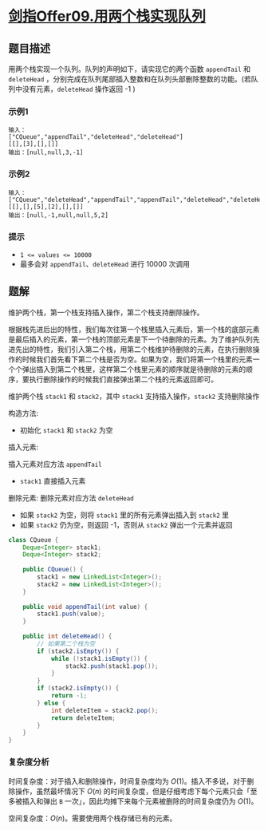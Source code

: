 # [剑指Offer09.用两个栈实现队列](https://leetcode-cn.com/problems/yong-liang-ge-zhan-shi-xian-dui-lie-lcof/)
## 题目描述
用两个栈实现一个队列。队列的声明如下，请实现它的两个函数 `appendTail` 和 `deleteHead` ，分别完成在队列尾部插入整数和在队列头部删除整数的功能。(若队列中没有元素，`deleteHead` 操作返回 -1 )

### 示例1
```
输入：
["CQueue","appendTail","deleteHead","deleteHead"]
[[],[3],[],[]]
输出：[null,null,3,-1]
```
### 示例2
```
输入：
["CQueue","deleteHead","appendTail","appendTail","deleteHead","deleteHead"]
[[],[],[5],[2],[],[]]
输出：[null,-1,null,null,5,2]
```
### 提示
- `1 <= values <= 10000`
- 最多会对 `appendTail`、`deleteHead` 进行 10000 次调用

## 题解
维护两个栈，第一个栈支持插入操作，第二个栈支持删除操作。

根据栈先进后出的特性，我们每次往第一个栈里插入元素后，第一个栈的底部元素是最后插入的元素，第一个栈的顶部元素是下一个待删除的元素。为了维护队列先进先出的特性，我们引入第二个栈，用第二个栈维护待删除的元素，在执行删除操作的时候我们首先看下第二个栈是否为空。如果为空，我们将第一个栈里的元素一个个弹出插入到第二个栈里，这样第二个栈里元素的顺序就是待删除的元素的顺序，要执行删除操作的时候我们直接弹出第二个栈的元素返回即可。

维护两个栈 `stack1` 和 `stack2`，其中 `stack1` 支持插入操作，`stack2` 支持删除操作

构造方法:

- 初始化 `stack1` 和 `stack2` 为空

插入元素:

插入元素对应方法 `appendTail`
- `stack1` 直接插入元素

删除元素:
删除元素对应方法 `deleteHead`
- 如果 `stack2` 为空，则将 `stack1` 里的所有元素弹出插入到 `stack2` 里
- 如果 `stack2` 仍为空，则返回 -1，否则从 `stack2` 弹出一个元素并返回

```java
class CQueue {
    Deque<Integer> stack1;
    Deque<Integer> stack2;
    
    public CQueue() {
        stack1 = new LinkedList<Integer>();
        stack2 = new LinkedList<Integer>();
    }
    
    public void appendTail(int value) {
        stack1.push(value);
    }
    
    public int deleteHead() {
        // 如果第二个栈为空
        if (stack2.isEmpty()) {
            while (!stack1.isEmpty()) {
                stack2.push(stack1.pop());
            }
        } 
        if (stack2.isEmpty()) {
            return -1;
        } else {
            int deleteItem = stack2.pop();
            return deleteItem;
        }
    }
}
```
### 复杂度分析
时间复杂度：对于插入和删除操作，时间复杂度均为 $O(1)$。插入不多说，对于删除操作，虽然最坏情况下 $O(n)$ 的时间复杂度，但是仔细考虑下每个元素只会「至多被插入和弹出 `B` 一次」，因此均摊下来每个元素被删除的时间复杂度仍为 $O(1)$。

空间复杂度：$O(n)$。需要使用两个栈存储已有的元素。


